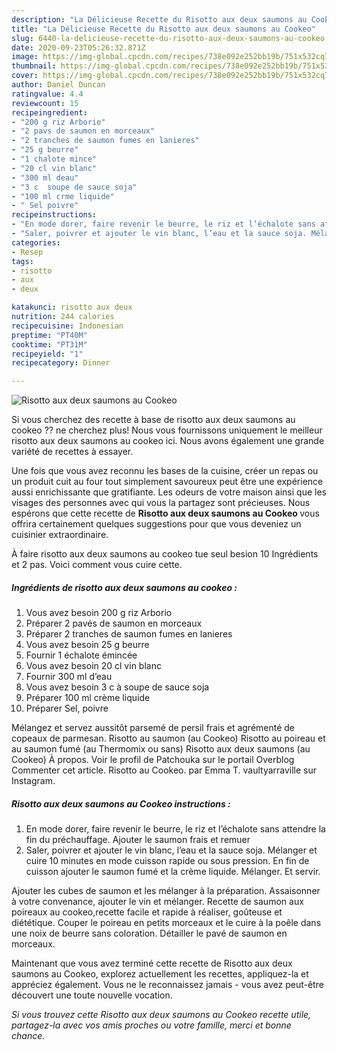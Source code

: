 ```yaml
---
description: "La Délicieuse Recette du Risotto aux deux saumons au Cookeo"
title: "La Délicieuse Recette du Risotto aux deux saumons au Cookeo"
slug: 6440-la-delicieuse-recette-du-risotto-aux-deux-saumons-au-cookeo
date: 2020-09-23T05:26:32.871Z
image: https://img-global.cpcdn.com/recipes/738e092e252bb19b/751x532cq70/risotto-aux-deux-saumons-au-cookeo-photo-principale-de-la-recette.jpg
thumbnail: https://img-global.cpcdn.com/recipes/738e092e252bb19b/751x532cq70/risotto-aux-deux-saumons-au-cookeo-photo-principale-de-la-recette.jpg
cover: https://img-global.cpcdn.com/recipes/738e092e252bb19b/751x532cq70/risotto-aux-deux-saumons-au-cookeo-photo-principale-de-la-recette.jpg
author: Daniel Duncan
ratingvalue: 4.4
reviewcount: 15
recipeingredient:
- "200 g riz Arborio"
- "2 pavs de saumon en morceaux"
- "2 tranches de saumon fumes en lanieres"
- "25 g beurre"
- "1 chalote mince"
- "20 cl vin blanc"
- "300 ml deau"
- "3 c  soupe de sauce soja"
- "100 ml crme liquide"
- " Sel poivre"
recipeinstructions:
- "En mode dorer, faire revenir le beurre, le riz et l’échalote sans attendre la fin du préchauffage. Ajouter le saumon frais et remuer"
- "Saler, poivrer et ajouter le vin blanc, l’eau et la sauce soja. Mélanger et cuire 10 minutes en mode cuisson rapide ou sous pression. En fin de cuisson ajouter le saumon fumé et la crème liquide. Mélanger. Et servir."
categories:
- Resep
tags:
- risotto
- aux
- deux

katakunci: risotto aux deux 
nutrition: 244 calories
recipecuisine: Indonesian
preptime: "PT40M"
cooktime: "PT31M"
recipeyield: "1"
recipecategory: Dinner

---
```



![Risotto aux deux saumons au Cookeo](https://img-global.cpcdn.com/recipes/738e092e252bb19b/751x532cq70/risotto-aux-deux-saumons-au-cookeo-photo-principale-de-la-recette.jpg)

Si vous cherchez des recette à base de risotto aux deux saumons au cookeo ?? ne cherchez plus! Nous vous fournissons uniquement le meilleur risotto aux deux saumons au cookeo ici. Nous avons également une grande variété de recettes à essayer.

Une fois que vous avez reconnu les bases de la cuisine, créer un repas ou un produit cuit au four tout simplement savoureux peut être une expérience aussi enrichissante que gratifiante. Les odeurs de votre maison ainsi que les visages des personnes avec qui vous la partagez sont précieuses. Nous espérons que cette recette de <strong> Risotto aux deux saumons au Cookeo </strong> vous offrira certainement quelques suggestions pour que vous deveniez un cuisinier extraordinaire.

<!--inarticleads1-->

À faire risotto aux deux saumons au cookeo tue seul besion 10 Ingrédients et 2 pas. Voici comment vous cuire cette.

##### Ingrédients de risotto aux deux saumons au cookeo :

1. Vous avez besoin 200 g riz Arborio
1. Préparer 2 pavés de saumon en morceaux
1. Préparer 2 tranches de saumon fumes en lanieres
1. Vous avez besoin 25 g beurre
1. Fournir 1 échalote émincée
1. Vous avez besoin 20 cl vin blanc
1. Fournir 300 ml d’eau
1. Vous avez besoin 3 c à soupe de sauce soja
1. Préparer 100 ml crème liquide
1. Préparer  Sel, poivre


Mélangez et servez aussitôt parsemé de persil frais et agrémenté de copeaux de parmesan. Risotto au saumon (au Cookeo) Risotto au poireau et au saumon fumé (au Thermomix ou sans) Risotto aux deux saumons (au Cookeo) À propos. Voir le profil de Patchouka sur le portail Overblog Commenter cet article. Risotto au Cookeo. par Emma T. vaultyarraville sur Instagram. 

<!--inarticleads2-->

##### Risotto aux deux saumons au Cookeo instructions :

1. En mode dorer, faire revenir le beurre, le riz et l’échalote sans attendre la fin du préchauffage. Ajouter le saumon frais et remuer
1. Saler, poivrer et ajouter le vin blanc, l’eau et la sauce soja. Mélanger et cuire 10 minutes en mode cuisson rapide ou sous pression. En fin de cuisson ajouter le saumon fumé et la crème liquide. Mélanger. Et servir.


Ajouter les cubes de saumon et les mélanger à la préparation. Assaisonner à votre convenance, ajouter le vin et mélanger. Recette de saumon aux poireaux au cookeo,recette facile et rapide à réaliser, goûteuse et diététique. Couper le poireau en petits morceaux et le cuire à la poêle dans une noix de beurre sans coloration. Détailler le pavé de saumon en morceaux. 

<!--inarticleads1-->

<p>
Maintenant que vous avez terminé cette recette de Risotto aux deux saumons au Cookeo, explorez actuellement les recettes, appliquez-la et appréciez également. Vous ne le reconnaissez jamais - vous avez peut-être découvert une toute nouvelle vocation.
</p>

<p>
<i>Si vous trouvez cette Risotto aux deux saumons au Cookeo recette utile, partagez-la avec vos amis proches ou votre famille, merci et bonne chance.</i>
</p>
